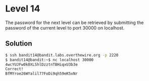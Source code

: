 # Level 14

The password for the next level can be retrieved by submitting the password of the current level to port 30000 on localhost.

## Solution

```bash
$ ssh bandit14@bandit.labs.overthewire.org -p 2220
$ bandit14@bandit:~$ nc localhost 30000
4wcYUJFw0k0XLShlDzztnTBHiqxU3b3e
Correct!
BfMYroe26WYalil77FoDi9qh59eK5xNr
```
